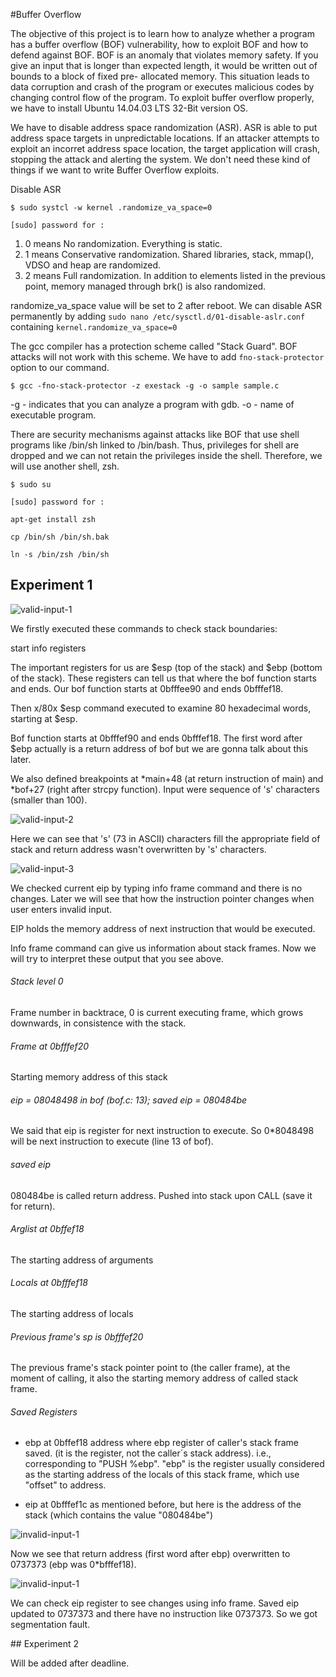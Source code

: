 #Buffer Overflow

The objective of this project is to learn how to analyze whether a program has a buffer
overflow (BOF) vulnerability, how to exploit BOF and how to defend against BOF.
BOF is an anomaly that violates memory safety. If you give an input that is longer
than expected length, it would be written out of bounds to a block of fixed pre-
allocated memory. This situation leads to data corruption and crash of the program
or executes malicious codes by changing control flow of the program. To exploit buffer overflow properly, we have to install Ubuntu 14.04.03 LTS 32-Bit version OS.

We have to disable address space randomization (ASR). ASR is able to put address space targets in unpredictable locations. If an attacker attempts to exploit an incorret address space location, the target application will crash, stopping the attack and alerting the system. We don't need these kind of things if we want to write Buffer Overflow exploits. 

Disable ASR

```
$ sudo systcl -w kernel .randomize_va_space=0

[sudo] password for : 

```

1. 0 means No randomization. Everything is static.
2. 1 means Conservative randomization. Shared libraries, stack, mmap(), VDSO and heap are randomized.
3. 2 means Full randomization. In addition to elements listed in the previous point, memory managed through brk() is also randomized.

randomize_va_space value will be set to 2 after reboot. We can disable ASR permanently by adding `sudo nano /etc/sysctl.d/01-disable-aslr.conf` containing `kernel.randomize_va_space=0`

The gcc compiler has a protection scheme called "Stack Guard". BOF attacks will not work with this scheme. We have to add `fno-stack-protector` option to our command. 

`$ gcc -fno-stack-protector -z exestack -g -o sample sample.c`

-g - indicates that you can analyze a program with gdb.
-o - name of executable program.

There are security mechanisms against attacks like BOF that use shell programs like /bin/sh linked to /bin/bash. Thus, privileges for shell are dropped and we can not retain the privileges inside the shell. Therefore, we will use another shell, zsh.

```
$ sudo su

[sudo] password for :

apt-get install zsh

cp /bin/sh /bin/sh.bak

ln -s /bin/zsh /bin/sh

```

## Experiment 1

![valid-input-1](https://github.com/wlgzaor/Buffer-Overflow/blob/master/valid-input-1.png)

We firstly executed these commands to check stack boundaries:

start
info registers

The important registers for us are $esp (top of the stack) and $ebp (bottom of the stack). These registers can tell us that where the bof function starts and ends.  Our bof function starts at 0bfffee90 and ends 0bfffef18.

Then x/80x $esp command executed to examine 80 hexadecimal words, starting at $esp. 


Bof function starts at 0bfffef90 and ends 0bfffef18.  The first word after $ebp actually is a return address of bof but we are gonna talk about this later. 

We also defined breakpoints at *main+48 (at return instruction of main) and *bof+27 (right after strcpy function). Input were sequence of 's' characters (smaller than 100). 

![valid-input-2](https://github.com/wlgzaor/Buffer-Overflow/valid-input-2.png)

Here we can see that 's' (73 in ASCII) characters fill the appropriate field of stack and return address  wasn't overwritten by 's' characters.

![valid-input-3](https://github.com/wlgzaor/Buffer-Overflow/valid-input-3.png)

We checked current eip by typing info frame command and there is no changes. Later we will see that how the instruction pointer changes when user enters invalid input.

EIP holds the memory address of next instruction that would be executed.

Info frame command can give us information about stack frames. Now we will try to interpret these     output that you see above. 

###### Stack level 0

Frame number in backtrace, 0 is current executing frame, which grows downwards, in consistence with the stack.

###### Frame at 0bfffef20

Starting memory address of this stack

###### eip = 08048498 in bof (bof.c: 13); saved eip = 080484be 

We said that eip is register for next instruction to execute. So 0*8048498 will be next instruction to execute (line 13 of bof).  

###### saved eip 

080484be is called return address. Pushed into stack upon CALL (save it for return).

###### Arglist at 0bffef18 

The starting address of arguments

###### Locals at 0bfffef18

The starting address of locals 


###### Previous frame's sp is 0bfffef20 

The previous frame's stack pointer point to (the caller frame), at the moment of calling, it also the starting memory address of called stack frame.

###### Saved Registers

* ebp at 0bffef18 address where ebp register of caller's stack frame saved.  (it is the register, not the caller´s stack address). i.e., corresponding to "PUSH %ebp". "ebp" is the register usually considered as the starting address of the locals of this stack frame, which use "offset" to address. 

* eip at 0bfffef1c as mentioned before, but here is the address of the stack (which contains the value "080484be")


![invalid-input-1](https://github.com/wlgzaor/Buffer-Overflow/invalid-input-1.png)

Now we see that return address (first word after ebp) overwritten to 0737373 (ebp was 0*bfffef18).

![invalid-input-1](https://github.com/wlgzaor/Buffer-Overflow/invalid-input-2.png)

We can check eip register to see changes using info frame. Saved eip updated to 0737373 and there have no instruction like 0737373. So we got segmentation  fault.


## Experiment 2

Will be added after deadline.
